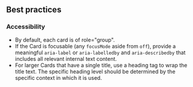 ## Best practices

### Accessibility

- By default, each card is of role="group".
- If the Card is focusable (any `focusMode` aside from `off`), provide a meaningful `aria-label` or `aria-labelledby` and `aria-describedby` that includes all relevant internal text content.
- For larger Cards that have a single title, use a heading tag to wrap the title text. The specific heading level should be determined by the specific context in which it is used.
